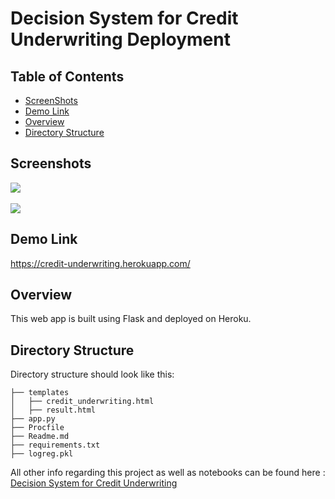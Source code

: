 # Decision System for Credit Underwriting Deployment

## Table of Contents
- [ScreenShots](#screenshots)
- [Demo Link](#demo-link)
- [Overview](#overview)
- [Directory Structure](#directory-structure)



## Screenshots
<img src="https://user-images.githubusercontent.com/42676839/133925876-61538648-2af3-4361-99b5-8a9769283301.png"><br><br>
<img src="https://user-images.githubusercontent.com/42676839/133927015-96efd61d-99a8-43b2-8a62-ac703002fbaf.png">

## Demo Link
https://credit-underwriting.herokuapp.com/

## Overview
This web app is built using Flask and deployed on Heroku.<br>


## Directory Structure
Directory structure should look like this:
```
├── templates
│   ├── credit_underwriting.html
│   ├── result.html
├── app.py
├── Procfile
├── Readme.md
├── requirements.txt
├── logreg.pkl
```


All other info regarding this project as well as notebooks can be found here : <br>
[Decision System for Credit Underwriting](https://github.com/mandarvast19/Machine-Learning-Projects/tree/main/Decision%20System%20for%20Credit%20Underwriting)

